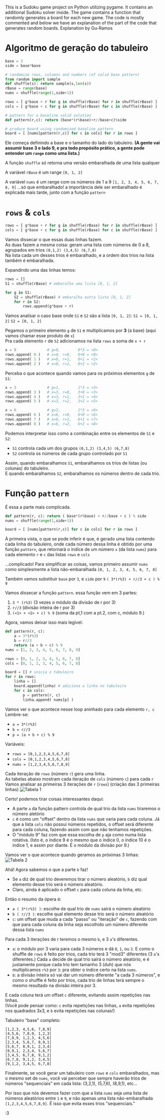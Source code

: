 This is a Sudoku game project on Python utilizing pygame. It contains an additional Sudoku solver inside. 
The game contains a function that randomly generates a board for each new game. 
The code is mostly commented and below we have an explanation of the part of the code that generates random boards.
Explanation by Gu-Ramos

# Algoritmo de geração do tabuleiro
```python
base = 3
side = base*base

# randomize rows, columns and numbers (of valid base pattern)
from random import sample
def shuffle(s): return sample(s,len(s))
rBase = range(base)
nums = shuffle(range(1,side+1))

rows = [ g*base + r for g in shuffle(rBase) for r in shuffle(rBase) ]
cols = [ g*base + c for g in shuffle(rBase) for c in shuffle(rBase) ]

# pattern for a baseline valid solution
def pattern(r,c): return (base*(r%base)+r//base+c)%side

# produce board using randomized baseline pattern
board = [ [nums[pattern(r,c)] for c in cols] for r in rows ]
```

Ele começa definindo a base e o tamanho do lado do tabuleiro.
**(A gente vai assumir base 3 e lado 9, e pra todo propósito prático, a gente pode entender um `range` como uma lista.)**


A função `shuffle` só retorna uma versão embaralhada de uma lista qualquer

A variável `rBase` é um range `[0, 1, 2]`

A variável `nums` é um range com os números de 1 a 9 `[1, 2, 3, 4, 5, 6, 7, 8, 9]`
...só que embaralhado!
a importância dele ser embaralhado é explicada mais tarde, junto com a função `pattern`



# `rows` & `cols`
```python
rows = [ g*base + r for g in shuffle(rBase) for r in shuffle(rBase) ]
cols = [ g*base + c for g in shuffle(rBase) for c in shuffle(rBase) ]
```

Vamos dissecar o que essas duas linhas fazem.\
As duas fazem a mesma coisa: geram uma lista com números de 0 a 8, agrupados em trios `(0,1,2) (3,4,5) (6,7,8)`\
Na lista cada um desses trios é embaralhado, e a ordem dos trios na lista também é embaralhada.

Expandindo uma das linhas temos:
```python
rows = []
S1 = shuffle(rBase) # embaralha uma lista [0, 1, 2]

for g in S1:
	S2 = shuffle(rBase) # embaralha outra lista [0, 1, 2]
	for r in S2:
		rows.append(g*base + r)
```

Vamos analisar o caso base onde `S1`  e `S2` são a lista `[0, 1, 2]`:
`S1 = [0, 1, 2]`
`S2 = [0, 1, 2]`

Pegamos o primeiro elemento `g` de `S1` e multiplicamos por **3** (a base)
(aqui vamos chamar esse produto de `x`)\
Pra cada elemento `r` de `S2` adicionamos na lista `rows` a soma de `x + r`
```python
x = 0              # g=0,        0*3 = <0>
rows.append( 0 )   # x=0, r=0,   0+0 = <0>
rows.append( 1 )   # x=0, r=1,   0+1 = <1>
rows.append( 2 )   # x=0, r=2,   0+2 = <2>
```

Perceba o que acontece quando vamos para os próximos elementos `g` de `S1`:
```python
x = 3              # g=1,        1*3 = <3>
rows.append( 3 )   # x=3, r=0,   3+0 = <3>
rows.append( 4 )   # x=3, r=1,   3+1 = <4>
rows.append( 5 )   # x=3, r=2,   3+2 = <5>

x = 6              # g=2,        2*3 = <6>
rows.append( 6 )   # x=6, r=0,   6+0 = <6>
rows.append( 7 )   # x=6, r=1,   6+1 = <7>
rows.append( 8 )   # x=6, r=2,   6+2 = <8>
```

Podemos interpretar isso como a combinação entre os elementos de `S1` e `S2`:
- `S1` controla cada um dos grupos `(0,1,2) (3,4,5) (6,7,8)`
- `S2` controla os números de cada grupo controlado por `S1`

Assim, quando embaralhamos `S1`, embaralhamos os trios de listas (ou colunas) do tabuleiro.\
E quando embaralhamos `S2`, embaralhamos os números dentro de cada trio.

# Função `pattern`
É essa a parte mais complicada.
```python
def pattern(r, c): return ( base*(r%base) + r//base + c ) % side
nums = shuffle(range(1,side+1))

board = [ [nums[pattern(r,c)] for c in cols] for r in rows ]
```

À primeira vista, o que se pode inferir é que, é gerado uma lista contendo cada linha do tabuleiro, onde cada número dessa linha é obtido por uma função `pattern`, que retornará o índice de um número `x` (da lista `nums`) para cada elemento `r` e `c` das listas `rows` e `cols`

...complicado!
Para simplificar as coisas, vamos primeiro assumir `nums` como simplesmente a lista não-embaralhada `[0, 1, 2, 3, 4, 5, 6, 7, 8]`

Também vamos substituir `base` por `3`, e `side` por `9`
`( 3*(r%3) + r//3 + c ) % 9`

Vamos dissecar a função `pattern`.
essa função vem em 3 partes:
1. `3 * (r%3)` (3 vezes o módulo da divisão de r por 3)
2. `r//3` (divisão inteira de r por 3)
3. `(<1> + <2> + c) % 9` (soma da pt,1 com a pt.2, com c, módulo 9.)

Agora, vamos deixar isso mais legível:
```python
def pattern(r, c):
	a = 3*(r%3)
	b = r//3
	return (a + b + c) % 9
nums = [1, 2, 3, 4, 5, 6, 7, 8, 9]

rows = [0, 1, 2, 3, 4, 5, 6, 7, 8]
cols = [0, 1, 2, 3, 4, 5, 6, 7, 8]

board = [] # inicia o tabuleiro
for r in rows:
	linha = []
	board.append(linha) # adiciona a linha no tabuleiro
	for c in cols:
		p = pattern(r, c)
		linha.append( nums[p] )
```

Vamos ver o que acontece nesse loop aninhado para cada elemento `r, c`
Lembre-se:
- `a = 3*(r%3)`
- `b = r//3`
- `p = (a + b + c) % 9`

Variáveis:

- `rows = [0,1,2,3,4,5,6,7,8]`
- `cols = [0,1,2,3,4,5,6,7,8]`
- `nums = [1,2,3,4,5,6,7,8,9]`

Cada iteração de `rows` (número `r`) gera uma linha.\
As tabelas abaixo mostram cada iteração de `cols` (número `c`) para cada `r`\
Vamos analisar as primeiras 3 iterações de `r` (`rows`) (criação das 3 primeiras linhas)
![Tabela 1](https://i.imgur.com/hbCbb2D.png)

Certo! podemos tirar coisas interessantes daqui:
- A parte `a` da função pattern controla de qual trio da lista `nums` tiraremos o número aletório
- `c` é como um "offset" dentro da lista `nums` que varia para cada coluna. Já que a lista `cols` não possui números repetidos, o offset será diferente para cada coluna, fazendo assim com que não tenhamos repetições.
- O "módulo 9" faz com que essa escolha de `p`  aja como numa lista rotativa. (Isto é, o índice 9 é o mesmo que o índice 0, o índice 10 é o índice 1, e assim por diante. É o módulo da divisão por 9.)

Vamos ver o que acontece quando geramos as próximas 3 linhas:
![Tabela 2](https://i.imgur.com/IdyZnZV.png)

Ahá! Agora sabemos o que a parte `b` faz!
- Se `a` diz de qual trio deveremos tirar o número aleatório, `b` diz qual elemento desse trio será o número aleatório.
- Claro, ainda é aplicado o offset `c` para cada coluna da linha, etc.

Então o resumo da ópera é:
- `a ( 3*(r%3) )`: escolhe de qual trio de `nums` sairá o número aleatório
- `b ( r//3 )`: escolhe qual elemento desse trio será o número aleatório
- `c`: um offset que muda a cada "passo" ou "iteração" de `c`, fazendo com que para cada coluna da linha seja escolhido um número diferente dessa lista `nums`

Para cada 3 iterações de r teremos o mesmo `b`, e 3 `a`'s diferentes.
- `a`: o módulo por 3 varia para cada 3 números e dá `0`, `1`, ou `2`. E como o shuffle de `rows` é feito por trios, cada trio terá 3 "mod3" diferentes (3 `a`'s diferentes.) Cada `a` decide de qual trio sairá o número aleatório, e é justamente porque cada trio tem tamanho 3 (duh) que nós multiplicamos `r%3` por `3`: pra obter o índice certo na lista `nums`.
- `b`: a divisão inteira só vai dar um número diferente "a cada 3 números", e como o shuffle é feito por trios, cada trio de linhas terá sempre o mesmo resultado na divisão inteira por 3.

E cada coluna terá um offset `c` diferente, evitando assim repetições nas linhas.\
(Você pode pensar como: `c` evita repetições nas linhas, `a` evita repetições nos quadrados 3x3, e `b` evita repetições nas colunas!)

Tabuleiro "base" completo:
```
[1,2,3, 4,5,6, 7,8,9]
[4,5,6, 7,8,9, 1,2,3]
[7,8,9, 1,2,3, 4,5,6]
[2,3,4, 5,6,7, 8,9,1]
[5,6,7, 8,9,1, 2,3,4]
[8,9,1, 2,3,4, 5,6,7]
[3,4,5, 6,7,8, 9,1,2]
[6,7,8, 9,1,2, 3,4,5]
[9,1,2, 3,4,5, 6,7,8]
```

Finalmente, se você gerar um tabuleiro com `rows` e `cols` embaralhados, mas o mesmo set de `nums`, você vai perceber que sempre haverão trios de números "sequenciais" em cada lista: (3,2,1), (5,7,6), (8,9,1), etc...

Por isso que nós devemos fazer com que a lista `nums` seja uma lista de números aleatórios entre `1` e `9`, e não apenas uma lista não-embaralhada `[1,2,3,4,5,6,7,8,9]`. É isso que evita esses trios "sequenciais."

:3
